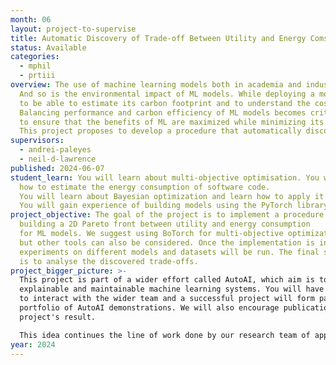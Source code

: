 ```yaml
---
month: 06
layout: project-to-supervise
title: Automatic Discovery of Trade-off Between Utility and Energy Comsumption of ML models
status: Available
categories:
  - mphil
  - prtiii
overview: The use of machine learning models both in academia and industry is on the rise.
  And so is the environmental impact of ML models. While deploying a model to production, it is important
  to be able to estimate its carbon footprint and to understand the costs involved in running it.
  Balancing performance and carbon efficiency of ML models becomes critical
  to ensure that the benefits of ML are maximized while minimizing its environmental costs.
  This project proposes to develop a procedure that automatically discovers and quantifies this trade-off.
supervisors:
  - andrei-paleyes
  - neil-d-lawrence
published: 2024-06-07
student_learn: You will learn about multi-objective optimisation. You will learn
  how to estimate the energy consumption of software code.
  You will learn about Bayesian optimization and learn how to apply it to practical tasks.
  You will gain experience of building models using the PyTorch library.
project_objective: The goal of the project is to implement a procedure of
  building a 2D Pareto front between utility and energy consumption
  for ML models. We suggest using BoTorch for multi-objective optimization
  but other tools can also be considered. Once the implementation is in place,
  experiments on different models and datasets will be run. The final step of the project
  is to analyse the discovered trade-offs.
project_bigger_picture: >-
  This project is part of a wider effort called AutoAI, which aim is to build
  explainable and maintainable machine learning systems. You will have a chance
  to interact with the wider team and a successful project will form part of the
  portfolio of AutoAI demonstrations. We will also encourage publication of the
  project's result.

  This idea continues the line of work done by our research team of applying multi-objective Bayesian optimisation to study trade-offs involved in building ML models: [2D utility/privacy](https://arxiv.org/abs/1905.10862), [3D utility/privacy/fairness](https://arxiv.org/abs/2311.15691).
year: 2024
---
```


